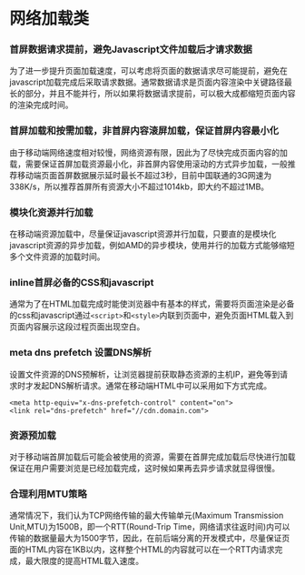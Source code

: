 # 网络加载类
### 首屏数据请求提前，避免Javascript文件加载后才请求数据
为了进一步提升页面加载速度，可以考虑将页面的数据请求尽可能提前，避免在javascript加载完成后采取请求数据。通常数据请求是页面内容渲染中关键路径最长的部分，并且不能并行，所以如果将数据请求提前，可以极大成都缩短页面内容的渲染完成时间。
### 首屏加载和按需加载，非首屏内容滚屏加载，保证首屏内容最小化
由于移动端网络速度相对较慢，网络资源有限，因此为了尽快完成页面内容的加载，需要保证首屏加载资源最小化，非首屏内容使用滚动的方式异步加载，一般推荐移动端页面首屏数据展示延时最长不超过3秒，目前中国联通的3G网速为338K/s，所以推荐首屏所有资源大小不超过1014kb，即大约不超过1MB。
### 模块化资源并行加载
在移动端资源加载中，尽量保证javascript资源并行加载，只要直的是模块化javascript资源的异步加载，例如AMD的异步模块，使用并行的加载方式能够缩短多个文件资源的加载时间。
### inline首屏必备的CSS和javascript
通常为了在HTML加载完成时能使浏览器中有基本的样式，需要将页面渲染是必备的css和javascript通过```<script>```和```<style>```内联到页面中，避免页面HTML载入到页面内容展示这段过程页面出现空白。
### meta dns prefetch 设置DNS解析
设置文件资源的DNS预解析，让浏览器提前获取静态资源的主机IP，避免等到请求时才发起DNS解析请求。通常在移动端HTML中可以采用如下方式完成。
```
<meta http-equiv="x-dns-prefetch-control" content="on">
<link rel="dns-prefetch" href="//cdn.domain.com">
```
### 资源预加载
对于移动端首屏加载后可能会被使用的资源，需要在首屏完成加载后尽快进行加载保证在用户需要浏览是已经加载完成，这时候如果再去异步请求就显得很慢。
### 合理利用MTU策略
通常情况下，我们认为TCP网络传输的最大传输单元(Maximum Transmission Unit,MTU)为1500B，即一个RTT(Round-Trip Time，网络请求往返时间)内可以传输的数据量最大为1500字节，因此，在前后端分离的开发模式中，尽量保证页面的HTML内容在1KB以内，这样整个HTML的内容就可以在一个RTT内请求完成，最大限度的提高HTML载入速度。